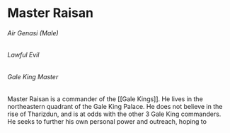 # Master Raisan

###### Air Genasi (Male)

###### Lawful Evil

###### Gale King Master

Master Raisan is a commander of the [[Gale Kings]]. He lives in the northeastern quadrant of the Gale King Palace. He does not believe in the rise of Tharizdun, and is at odds with the other 3 Gale King commanders. He seeks to further his own personal power and outreach, hoping to 